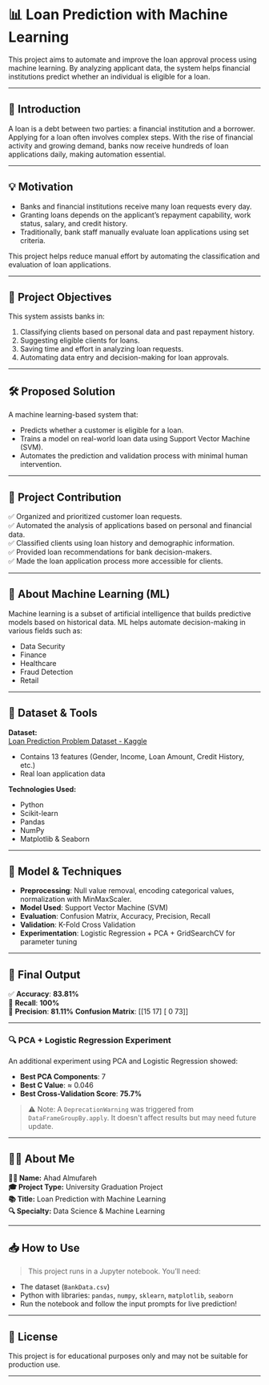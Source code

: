 # 📊 Loan Prediction with Machine Learning

This project aims to automate and improve the loan approval process using machine learning. By analyzing applicant data, the system helps financial institutions predict whether an individual is eligible for a loan.

---

## 📘 Introduction

A loan is a debt between two parties: a financial institution and a borrower. Applying for a loan often involves complex steps. With the rise of financial activity and growing demand, banks now receive hundreds of loan applications daily, making automation essential.

---

## 💡 Motivation

- Banks and financial institutions receive many loan requests every day.
- Granting loans depends on the applicant’s repayment capability, work status, salary, and credit history.
- Traditionally, bank staff manually evaluate loan applications using set criteria.

This project helps reduce manual effort by automating the classification and evaluation of loan applications.

---

## 🎯 Project Objectives

This system assists banks in:

1. Classifying clients based on personal data and past repayment history.
2. Suggesting eligible clients for loans.
3. Saving time and effort in analyzing loan requests.
4. Automating data entry and decision-making for loan approvals.

---

## 🛠️ Proposed Solution

A machine learning-based system that:

- Predicts whether a customer is eligible for a loan.
- Trains a model on real-world loan data using Support Vector Machine (SVM).
- Automates the prediction and validation process with minimal human intervention.

---

## 🚀 Project Contribution

✅ Organized and prioritized customer loan requests.  
✅ Automated the analysis of applications based on personal and financial data.  
✅ Classified clients using loan history and demographic information.  
✅ Provided loan recommendations for bank decision-makers.  
✅ Made the loan application process more accessible for clients.

---

## 🧠 About Machine Learning (ML)

Machine learning is a subset of artificial intelligence that builds predictive models based on historical data. ML helps automate decision-making in various fields such as:

- Data Security  
- Finance  
- Healthcare  
- Fraud Detection  
- Retail  

---

## 📂 Dataset & Tools

**Dataset:**  
[Loan Prediction Problem Dataset - Kaggle](https://www.kaggle.com/datasets/altruistdelhite04/loan-prediction-problem-dataset)

- Contains 13 features (Gender, Income, Loan Amount, Credit History, etc.)
- Real loan application data

**Technologies Used:**
- Python  
- Scikit-learn  
- Pandas  
- NumPy  
- Matplotlib & Seaborn

---

## 🧪 Model & Techniques

- **Preprocessing**: Null value removal, encoding categorical values, normalization with MinMaxScaler.
- **Model Used**: Support Vector Machine (SVM)
- **Evaluation**: Confusion Matrix, Accuracy, Precision, Recall
- **Validation**: K-Fold Cross Validation
- **Experimentation**: Logistic Regression + PCA + GridSearchCV for parameter tuning

---

## 📌 Final Output

✅ **Accuracy**: **83.81%**  
🎯 **Recall**: **100%**  
🎯 **Precision**: **81.11%**
**Confusion Matrix**: [[15 17]
                      [ 0 73]]



---

### 🔍 PCA + Logistic Regression Experiment

An additional experiment using PCA and Logistic Regression showed:

- **Best PCA Components**: 7  
- **Best C Value**: ≈ 0.046  
- **Best Cross-Validation Score**: **75.7%**

> ⚠️ Note: A `DeprecationWarning` was triggered from `DataFrameGroupBy.apply`. It doesn't affect results but may need future update.

---

## 🙋‍♀️ About Me

**👩‍💻 Name:** Ahad Almufareh  
**🎓 Project Type:** University Graduation Project  
**📚 Title:** Loan Prediction with Machine Learning  
**🔍 Specialty:** Data Science & Machine Learning

---

## 📥 How to Use

> This project runs in a Jupyter notebook. You’ll need:
- The dataset (`BankData.csv`)
- Python with libraries: `pandas`, `numpy`, `sklearn`, `matplotlib`, `seaborn`
- Run the notebook and follow the input prompts for live prediction!

---

## 📎 License

This project is for educational purposes only and may not be suitable for production use.

---

